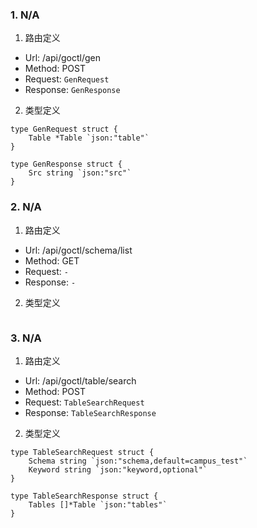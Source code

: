 
### 1. N/A

1. 路由定义

- Url: /api/goctl/gen
- Method: POST
- Request: `GenRequest`
- Response: `GenResponse`


2. 类型定义 



```golang
type GenRequest struct {
	Table *Table `json:"table"`
}

type GenResponse struct {
	Src string `json:"src"`
}
```
  


### 2. N/A

1. 路由定义

- Url: /api/goctl/schema/list
- Method: GET
- Request: `-`
- Response: `-`


2. 类型定义 



```golang

```
  


### 3. N/A

1. 路由定义

- Url: /api/goctl/table/search
- Method: POST
- Request: `TableSearchRequest`
- Response: `TableSearchResponse`


2. 类型定义 



```golang
type TableSearchRequest struct {
	Schema string `json:"schema,default=campus_test"`
	Keyword string `json:"keyword,optional"`
}

type TableSearchResponse struct {
	Tables []*Table `json:"tables"`
}
```
  

